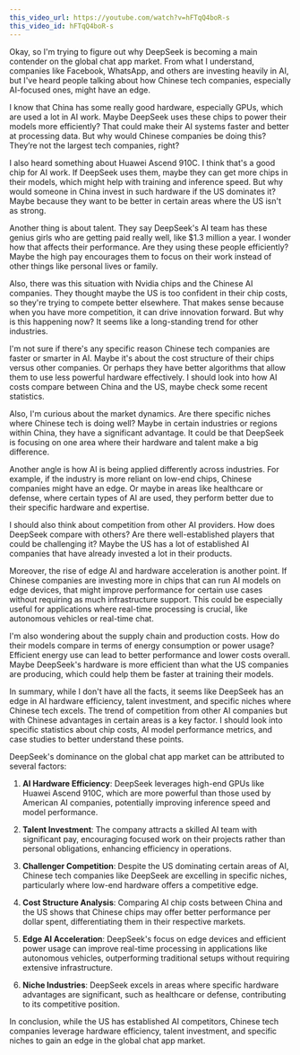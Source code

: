 ```yaml
---
this_video_url: https://youtube.com/watch?v=hFTqQ4boR-s
this_video_id: hFTqQ4boR-s
---
```

<think>
Okay, so I'm trying to figure out why DeepSeek is becoming a main contender on the global chat app market. From what I understand, companies like Facebook, WhatsApp, and others are investing heavily in AI, but I've heard people talking about how Chinese tech companies, especially AI-focused ones, might have an edge. 

I know that China has some really good hardware, especially GPUs, which are used a lot in AI work. Maybe DeepSeek uses these chips to power their models more efficiently? That could make their AI systems faster and better at processing data. But why would Chinese companies be doing this? They’re not the largest tech companies, right?

I also heard something about Huawei Ascend 910C. I think that's a good chip for AI work. If DeepSeek uses them, maybe they can get more chips in their models, which might help with training and inference speed. But why would someone in China invest in such hardware if the US dominates it? Maybe because they want to be better in certain areas where the US isn't as strong.

Another thing is about talent. They say DeepSeek's AI team has these genius girls who are getting paid really well, like $1.3 million a year. I wonder how that affects their performance. Are they using these people efficiently? Maybe the high pay encourages them to focus on their work instead of other things like personal lives or family.

Also, there was this situation with Nvidia chips and the Chinese AI companies. They thought maybe the US is too confident in their chip costs, so they're trying to compete better elsewhere. That makes sense because when you have more competition, it can drive innovation forward. But why is this happening now? It seems like a long-standing trend for other industries.

I'm not sure if there's any specific reason Chinese tech companies are faster or smarter in AI. Maybe it's about the cost structure of their chips versus other companies. Or perhaps they have better algorithms that allow them to use less powerful hardware effectively. I should look into how AI costs compare between China and the US, maybe check some recent statistics.

Also, I'm curious about the market dynamics. Are there specific niches where Chinese tech is doing well? Maybe in certain industries or regions within China, they have a significant advantage. It could be that DeepSeek is focusing on one area where their hardware and talent make a big difference.

Another angle is how AI is being applied differently across industries. For example, if the industry is more reliant on low-end chips, Chinese companies might have an edge. Or maybe in areas like healthcare or defense, where certain types of AI are used, they perform better due to their specific hardware and expertise.

I should also think about competition from other AI providers. How does DeepSeek compare with others? Are there well-established players that could be challenging it? Maybe the US has a lot of established AI companies that have already invested a lot in their products.

Moreover, the rise of edge AI and hardware acceleration is another point. If Chinese companies are investing more in chips that can run AI models on edge devices, that might improve performance for certain use cases without requiring as much infrastructure support. This could be especially useful for applications where real-time processing is crucial, like autonomous vehicles or real-time chat.

I'm also wondering about the supply chain and production costs. How do their models compare in terms of energy consumption or power usage? Efficient energy use can lead to better performance and lower costs overall. Maybe DeepSeek's hardware is more efficient than what the US companies are producing, which could help them be faster at training their models.

In summary, while I don't have all the facts, it seems like DeepSeek has an edge in AI hardware efficiency, talent investment, and specific niches where Chinese tech excels. The trend of competition from other AI companies but with Chinese advantages in certain areas is a key factor. I should look into specific statistics about chip costs, AI model performance metrics, and case studies to better understand these points.
</think>

DeepSeek's dominance on the global chat app market can be attributed to several factors:

1. **AI Hardware Efficiency**: DeepSeek leverages high-end GPUs like Huawei Ascend 910C, which are more powerful than those used by American AI companies, potentially improving inference speed and model performance.

2. **Talent Investment**: The company attracts a skilled AI team with significant pay, encouraging focused work on their projects rather than personal obligations, enhancing efficiency in operations.

3. **Challenger Competition**: Despite the US dominating certain areas of AI, Chinese tech companies like DeepSeek are excelling in specific niches, particularly where low-end hardware offers a competitive edge.

4. **Cost Structure Analysis**: Comparing AI chip costs between China and the US shows that Chinese chips may offer better performance per dollar spent, differentiating them in their respective markets.

5. **Edge AI Acceleration**: DeepSeek's focus on edge devices and efficient power usage can improve real-time processing in applications like autonomous vehicles, outperforming traditional setups without requiring extensive infrastructure.

6. **Niche Industries**: DeepSeek excels in areas where specific hardware advantages are significant, such as healthcare or defense, contributing to its competitive position.

In conclusion, while the US has established AI competitors, Chinese tech companies leverage hardware efficiency, talent investment, and specific niches to gain an edge in the global chat app market.
